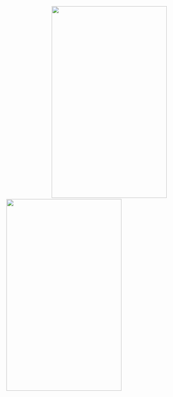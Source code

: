 &nbsp;&nbsp;&nbsp;&nbsp;&nbsp;&nbsp;&nbsp;&nbsp;&nbsp;&nbsp;&nbsp;&nbsp;&nbsp;&nbsp;&nbsp;&nbsp;&nbsp;&nbsp;&nbsp;&nbsp;&nbsp;&nbsp;&nbsp;&nbsp;&nbsp;&nbsp;&nbsp;&nbsp;&nbsp;&nbsp;<img src="https://user-images.githubusercontent.com/82753592/225521159-d7bcbd03-f63d-4281-809d-5c29a1a773eb.jpeg" width="300" height="500">&nbsp;&nbsp;&nbsp;&nbsp;&nbsp;&nbsp;&nbsp;&nbsp;<img src="https://user-images.githubusercontent.com/82753592/225521253-68baee73-ae3f-4d1b-9eb2-46413c7b0d50.jpeg" width="300" height="500">

